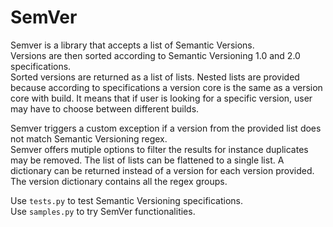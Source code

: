 # SemVer

Semver is a library that accepts a list of Semantic Versions.  
Versions are then sorted according to Semantic Versioning 1.0 and 2.0 specifications.  
Sorted versions are returned as a list of lists. Nested lists are provided because according to specifications a version core is the same as a version core with build. It means that if user is looking for a specific version, user may have to choose between different builds.  

Semver triggers a custom exception if a version from the provided list does not match Semantic Versioning regex.  
Semver offers mutiple options to filter the results for instance duplicates may be removed. The list of lists can be flattened to a single list. A dictionary can be returned instead of a version for each version provided. The version dictionary contains all the regex groups.  

Use `tests.py` to test Semantic Versioning specifications.  
Use `samples.py` to try SemVer functionalities.  
